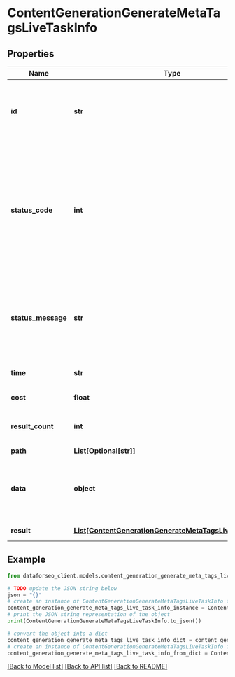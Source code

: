 # ContentGenerationGenerateMetaTagsLiveTaskInfo


## Properties

Name | Type | Description | Notes
------------ | ------------- | ------------- | -------------
**id** | **str** | task identifier unique task identifier in our system in the UUID format | [optional] 
**status_code** | **int** | status code of the task generated by DataForSEO, can be within the following range: 10000-60000 you can find the full list of the response codes here | [optional] 
**status_message** | **str** | informational message of the task you can find the full list of general informational messages here | [optional] 
**time** | **str** | execution time, seconds | [optional] 
**cost** | **float** | total tasks cost, USD | [optional] 
**result_count** | **int** | number of elements in the result array | [optional] 
**path** | **List[Optional[str]]** | URL path | [optional] 
**data** | **object** | contains the same parameters that you specified in the POST request | [optional] 
**result** | [**List[ContentGenerationGenerateMetaTagsLiveResultInfo]**](ContentGenerationGenerateMetaTagsLiveResultInfo.md) | array of results | [optional] 

## Example

```python
from dataforseo_client.models.content_generation_generate_meta_tags_live_task_info import ContentGenerationGenerateMetaTagsLiveTaskInfo

# TODO update the JSON string below
json = "{}"
# create an instance of ContentGenerationGenerateMetaTagsLiveTaskInfo from a JSON string
content_generation_generate_meta_tags_live_task_info_instance = ContentGenerationGenerateMetaTagsLiveTaskInfo.from_json(json)
# print the JSON string representation of the object
print(ContentGenerationGenerateMetaTagsLiveTaskInfo.to_json())

# convert the object into a dict
content_generation_generate_meta_tags_live_task_info_dict = content_generation_generate_meta_tags_live_task_info_instance.to_dict()
# create an instance of ContentGenerationGenerateMetaTagsLiveTaskInfo from a dict
content_generation_generate_meta_tags_live_task_info_from_dict = ContentGenerationGenerateMetaTagsLiveTaskInfo.from_dict(content_generation_generate_meta_tags_live_task_info_dict)
```
[[Back to Model list]](../README.md#documentation-for-models) [[Back to API list]](../README.md#documentation-for-api-endpoints) [[Back to README]](../README.md)


